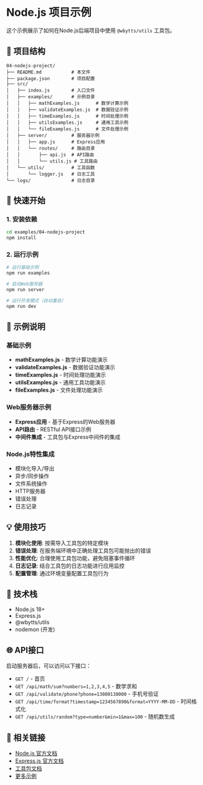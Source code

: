 # Node.js 项目示例

这个示例展示了如何在Node.js后端项目中使用 `@wbytts/utils` 工具包。

## 📁 项目结构

```
04-nodejs-project/
├── README.md           # 本文件
├── package.json        # 项目配置
├── src/
│   ├── index.js        # 入口文件
│   ├── examples/       # 示例目录
│   │   ├── mathExamples.js      # 数学计算示例
│   │   ├── validateExamples.js  # 数据验证示例
│   │   ├── timeExamples.js      # 时间处理示例
│   │   ├── utilsExamples.js     # 通用工具示例
│   │   └── fileExamples.js      # 文件处理示例
│   ├── server/         # 服务器示例
│   │   ├── app.js      # Express应用
│   │   └── routes/     # 路由目录
│   │       ├── api.js  # API路由
│   │       └── utils.js # 工具路由
│   └── utils/          # 工具函数
│       └── logger.js   # 日志工具
└── logs/               # 日志目录
```

## 🚀 快速开始

### 1. 安装依赖

```bash
cd examples/04-nodejs-project
npm install
```

### 2. 运行示例

```bash
# 运行基础示例
npm run examples

# 启动Web服务器
npm run server

# 运行开发模式（自动重启）
npm run dev
```

## 📖 示例说明

### 基础示例
- **mathExamples.js** - 数学计算功能演示
- **validateExamples.js** - 数据验证功能演示
- **timeExamples.js** - 时间处理功能演示
- **utilsExamples.js** - 通用工具功能演示
- **fileExamples.js** - 文件处理功能演示

### Web服务器示例
- **Express应用** - 基于Express的Web服务器
- **API路由** - RESTful API接口示例
- **中间件集成** - 工具包与Express中间件的集成

### Node.js特性集成
- 模块化导入/导出
- 异步/同步操作
- 文件系统操作
- HTTP服务器
- 错误处理
- 日志记录

## 💡 使用技巧

1. **模块化使用**: 按需导入工具包的特定模块
2. **错误处理**: 在服务端环境中正确处理工具包可能抛出的错误
3. **性能优化**: 合理使用工具包功能，避免阻塞事件循环
4. **日志记录**: 结合工具包的日志功能进行应用监控
5. **配置管理**: 通过环境变量配置工具包行为

## 🔧 技术栈

- Node.js 18+
- Express.js
- @wbytts/utils
- nodemon (开发)

## 🌐 API接口

启动服务器后，可以访问以下接口：

- `GET /` - 首页
- `GET /api/math/sum?numbers=1,2,3,4,5` - 数学求和
- `GET /api/validate/phone?phone=13800138000` - 手机号验证
- `GET /api/time/format?timestamp=1234567890&format=YYYY-MM-DD` - 时间格式化
- `GET /api/utils/random?type=number&min=1&max=100` - 随机数生成

## 🔗 相关链接

- [Node.js 官方文档](https://nodejs.org/)
- [Express.js 官方文档](https://expressjs.com/)
- [工具包文档](../../README.md)
- [更多示例](../README.md)
